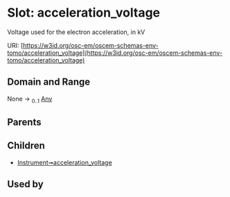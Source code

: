 
# Slot: acceleration_voltage

Voltage used for the electron acceleration, in kV

URI: [https://w3id.org/osc-em/oscem-schemas-env-tomo/acceleration_voltage](https://w3id.org/osc-em/oscem-schemas-env-tomo/acceleration_voltage)


## Domain and Range

None &#8594;  <sub>0..1</sub> [Any](Any.md)

## Parents


## Children

 *  [Instrument➞acceleration_voltage](Instrument_acceleration_voltage.md)

## Used by

